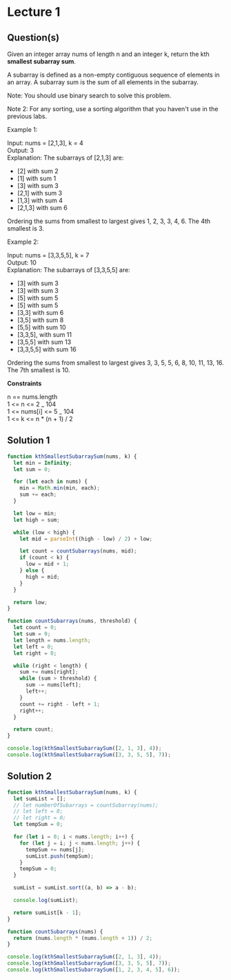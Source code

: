 # Lecture 1

## Question(s)

Given an integer array nums of length n and an integer k, return the kth **smallest subarray sum**.

A subarray is defined as a non-empty contiguous sequence of elements in an array. A subarray sum is the sum of all elements in the subarray.

Note: You should use binary search to solve this problem.

Note 2: For any sorting, use a sorting algorithm that you haven't use in the previous labs.

Example 1:

Input: nums = [2,1,3], k = 4  
Output: 3  
Explanation: The subarrays of [2,1,3] are:

- [2] with sum 2
- [1] with sum 1
- [3] with sum 3
- [2,1] with sum 3
- [1,3] with sum 4
- [2,1,3] with sum 6

Ordering the sums from smallest to largest gives 1, 2, 3, 3, 4, 6. The 4th smallest is 3.

Example 2:

Input: nums = [3,3,5,5], k = 7  
Output: 10  
Explanation: The subarrays of [3,3,5,5] are:

- [3] with sum 3
- [3] with sum 3
- [5] with sum 5
- [5] with sum 5
- [3,3] with sum 6
- [3,5] with sum 8
- [5,5] with sum 10
- [3,3,5], with sum 11
- [3,5,5] with sum 13
- [3,3,5,5] with sum 16

Ordering the sums from smallest to largest gives 3, 3, 5, 5, 6, 8, 10, 11, 13, 16. The 7th smallest is 10.

**Constraints**

n == nums.length  
1 <= n <= 2 _ 104  
1 <= nums[i] <= 5 _ 104  
1 <= k <= n \* (n + 1) / 2

## Solution 1

```javascript
function kthSmallestSubarraySum(nums, k) {
  let min = Infinity;
  let sum = 0;

  for (let each in nums) {
    min = Math.min(min, each);
    sum += each;
  }

  let low = min;
  let high = sum;

  while (low < high) {
    let mid = parseInt((high - low) / 2) + low;

    let count = countSubarrays(nums, mid);
    if (count < k) {
      low = mid + 1;
    } else {
      high = mid;
    }
  }

  return low;
}

function countSubarrays(nums, threshold) {
  let count = 0;
  let sum = 0;
  let length = nums.length;
  let left = 0;
  let right = 0;

  while (right < length) {
    sum += nums[right];
    while (sum > threshold) {
      sum -= nums[left];
      left++;
    }
    count += right - left + 1;
    right++;
  }

  return count;
}

console.log(kthSmallestSubarraySum([2, 1, 3], 4));
console.log(kthSmallestSubarraySum([3, 3, 5, 5], 7));
```

## Solution 2

```javascript
function kthSmallestSubarraySum(nums, k) {
  let sumList = [];
  // let numberOfSubarrays = countSubarray(nums);
  // let left = 0;
  // let right = 0;
  let tempSum = 0;

  for (let i = 0; i < nums.length; i++) {
    for (let j = i; j < nums.length; j++) {
      tempSum += nums[j];
      sumList.push(tempSum);
    }
    tempSum = 0;
  }

  sumList = sumList.sort((a, b) => a - b);

  console.log(sumList);

  return sumList[k - 1];
}

function countSubarrays(nums) {
  return (nums.length * (nums.length + 1)) / 2;
}

console.log(kthSmallestSubarraySum([2, 1, 3], 4));
console.log(kthSmallestSubarraySum([3, 3, 5, 5], 7));
console.log(kthSmallestSubarraySum([1, 2, 3, 4, 5], 6));
```
